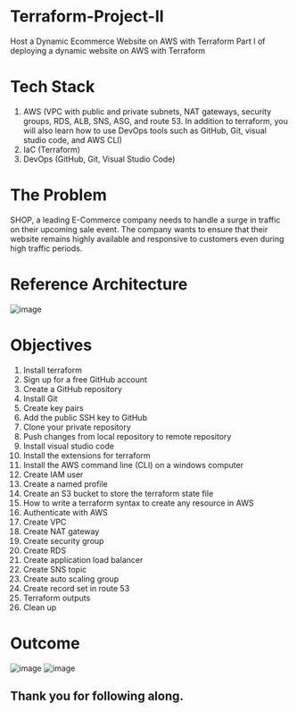 # Terraform-Project-II
Host a Dynamic Ecommerce Website on AWS with Terraform
Part I of deploying a dynamic website on AWS with Terraform

# Tech Stack
1. AWS (VPC with public and private subnets, NAT gateways, security groups, RDS, ALB, SNS, ASG, and route 53. In addition to terraform, you will also learn how to use DevOps tools such as GitHub, Git, visual studio code, and AWS CLI)
2. IaC (Terraform)
3. DevOps (GitHub, Git, Visual Studio Code)

# The Problem
SHOP, a leading E-Commerce company needs to handle a surge in traffic on their upcoming sale event. The company wants to ensure that their website remains highly available and responsive to customers even during high traffic periods.

# Reference Architecture
![image](https://github.com/e-miguel/Terraform-Project-II/assets/134418850/e75b52d7-ff7e-437d-b65e-b0b21b5b2810)

# Objectives
1. Install terraform
2. Sign up for a free GitHub account
3. Create a GitHub repository
4. Install Git
5. Create key pairs
6. Add the public SSH key to GitHub
7. Clone your private repository
8. Push changes from local repository to remote repository
9. Install visual studio code
10. Install the extensions for terraform
11. Install the AWS command line (CLI) on a windows computer
12. Create IAM user
13. Create a named profile
14. Create an S3 bucket to store the terraform state file
15. How to write a terraform syntax to create any resource in AWS
16. Authenticate with AWS
17. Create VPC
18. Create NAT gateway
19. Create security group
20. Create RDS
21. Create application load balancer
22. Create SNS topic
23. Create auto scaling group
24. Create record set in route 53
25. Terraform outputs
26. Clean up

# Outcome
![image](https://github.com/e-miguel/Terraform-Project-II/assets/134418850/451c46ff-de28-49f7-bb33-931987487ead)
![image](https://github.com/e-miguel/Terraform-Project-II/assets/134418850/fbcc6573-6828-4dde-b7c1-56a53f74046d)

## Thank you for following along.
